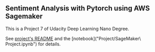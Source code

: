 ## Sentiment Analysis with Pytorch using AWS Sagemaker

This is a Project 7 of Udacity Deep Learning Nano Degree.

See [project's README](Project/README.md) and the [notebook]("Project/SageMaker\ Project.ipynb") for details.


